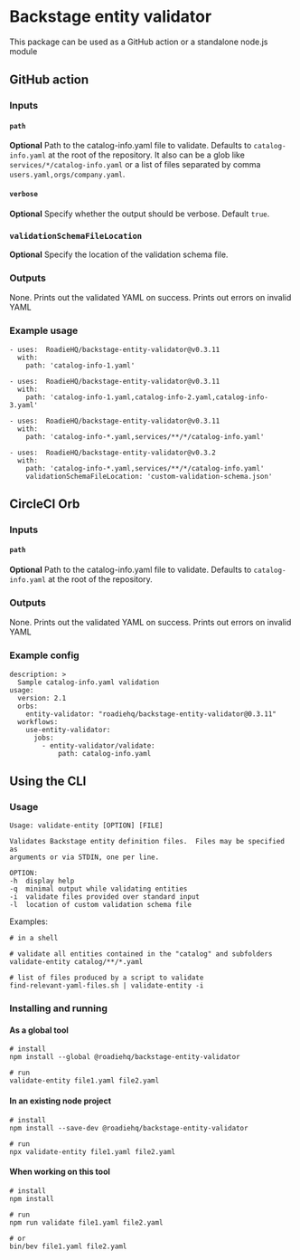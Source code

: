 # Backstage entity validator

This package can be used as a GitHub action or a standalone node.js module

## GitHub action

### Inputs

#### `path`

**Optional** Path to the catalog-info.yaml file to validate. Defaults to `catalog-info.yaml` at the root of the repository. It also can be a glob like `services/*/catalog-info.yaml` or a list of files separated by comma `users.yaml,orgs/company.yaml`.

#### `verbose`

**Optional** Specify whether the output should be verbose. Default `true`.

### `validationSchemaFileLocation`
**Optional** Specify the location of the validation schema file.

### Outputs

None. Prints out the validated YAML on success. Prints out errors on invalid YAML

### Example usage
```
- uses:  RoadieHQ/backstage-entity-validator@v0.3.11
  with:
    path: 'catalog-info-1.yaml'
```

```
- uses:  RoadieHQ/backstage-entity-validator@v0.3.11
  with:
    path: 'catalog-info-1.yaml,catalog-info-2.yaml,catalog-info-3.yaml'
```

```
- uses:  RoadieHQ/backstage-entity-validator@v0.3.11
  with:
    path: 'catalog-info-*.yaml,services/**/*/catalog-info.yaml'
```

```
- uses:  RoadieHQ/backstage-entity-validator@v0.3.2
  with:
    path: 'catalog-info-*.yaml,services/**/*/catalog-info.yaml'
    validationSchemaFileLocation: 'custom-validation-schema.json'
```

## CircleCI Orb

### Inputs

#### `path`

**Optional** Path to the catalog-info.yaml file to validate. Defaults to `catalog-info.yaml` at the root of the repository.

### Outputs

None. Prints out the validated YAML on success. Prints out errors on invalid YAML

### Example config
```
description: >
  Sample catalog-info.yaml validation
usage:
  version: 2.1
  orbs:
    entity-validator: "roadiehq/backstage-entity-validator@0.3.11"
  workflows:
    use-entity-validator:
      jobs:
        - entity-validator/validate:
            path: catalog-info.yaml
```


## Using the CLI

### Usage

```
Usage: validate-entity [OPTION] [FILE]

Validates Backstage entity definition files.  Files may be specified as
arguments or via STDIN, one per line.

OPTION:
-h  display help
-q  minimal output while validating entities
-i  validate files provided over standard input
-l  location of custom validation schema file
```

Examples:

```
# in a shell

# validate all entities contained in the "catalog" and subfolders
validate-entity catalog/**/*.yaml

# list of files produced by a script to validate
find-relevant-yaml-files.sh | validate-entity -i 
```

### Installing and running

#### As a global tool

```
# install
npm install --global @roadiehq/backstage-entity-validator

# run
validate-entity file1.yaml file2.yaml
```
#### In an existing node project

```
# install
npm install --save-dev @roadiehq/backstage-entity-validator

# run
npx validate-entity file1.yaml file2.yaml
```

#### When working on this tool

```
# install
npm install

# run
npm run validate file1.yaml file2.yaml

# or
bin/bev file1.yaml file2.yaml
```
